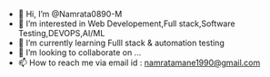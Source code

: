 - 👋 Hi, I’m @Namrata0890-M
- 👀 I’m interested in Web Developement,Full stack,Software Testing,DEVOPS,AI/ML
- 🌱 I’m currently learning Fulll stack & automation testing
- 💞️ I’m looking to collaborate on ...
- 📫 How to reach me via email id : namratamane1990@gmail.com

<!---
Namrata0890-M/Namrata0890-M is a ✨ special ✨ repository because its `README.md` (this file) appears on your GitHub profile.
You can click the Preview link to take a look at your changes.
--->
